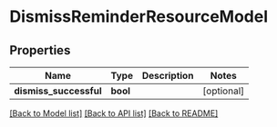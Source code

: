 # DismissReminderResourceModel

## Properties
Name | Type | Description | Notes
------------ | ------------- | ------------- | -------------
**dismiss_successful** | **bool** |  | [optional] 

[[Back to Model list]](../README.md#documentation-for-models) [[Back to API list]](../README.md#documentation-for-api-endpoints) [[Back to README]](../README.md)



